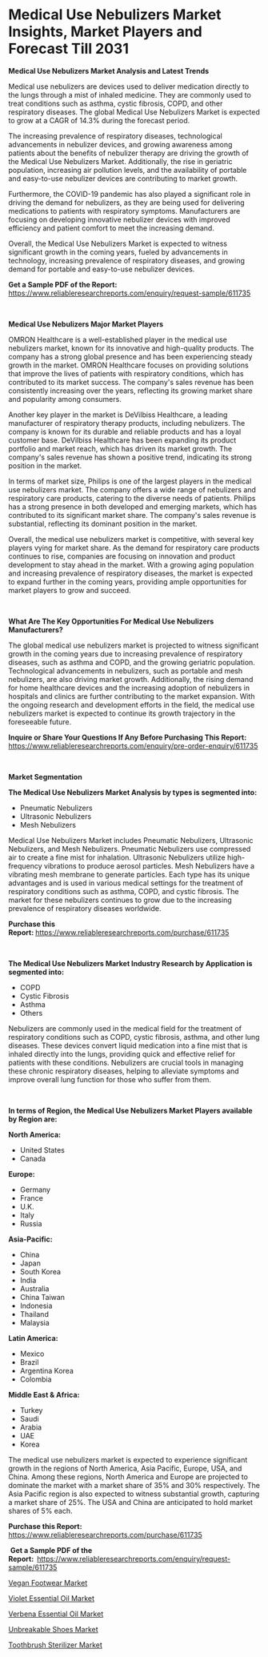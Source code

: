 <p><h1>Medical Use Nebulizers Market Insights, Market Players and Forecast Till 2031</h1></p><p><strong>Medical Use Nebulizers Market Analysis and Latest Trends</strong></p>
<p><p>Medical use nebulizers are devices used to deliver medication directly to the lungs through a mist of inhaled medicine. They are commonly used to treat conditions such as asthma, cystic fibrosis, COPD, and other respiratory diseases. The global Medical Use Nebulizers Market is expected to grow at a CAGR of 14.3% during the forecast period.</p><p>The increasing prevalence of respiratory diseases, technological advancements in nebulizer devices, and growing awareness among patients about the benefits of nebulizer therapy are driving the growth of the Medical Use Nebulizers Market. Additionally, the rise in geriatric population, increasing air pollution levels, and the availability of portable and easy-to-use nebulizer devices are contributing to market growth.</p><p>Furthermore, the COVID-19 pandemic has also played a significant role in driving the demand for nebulizers, as they are being used for delivering medications to patients with respiratory symptoms. Manufacturers are focusing on developing innovative nebulizer devices with improved efficiency and patient comfort to meet the increasing demand.</p><p>Overall, the Medical Use Nebulizers Market is expected to witness significant growth in the coming years, fueled by advancements in technology, increasing prevalence of respiratory diseases, and growing demand for portable and easy-to-use nebulizer devices.</p></p>
<p><strong>Get a Sample PDF of the Report:&nbsp;</strong> <a href="https://www.reliableresearchreports.com/enquiry/request-sample/611735">https://www.reliableresearchreports.com/enquiry/request-sample/611735</a></p>
<p>&nbsp;</p>
<p><strong>Medical Use Nebulizers Major Market Players</strong></p>
<p><p>OMRON Healthcare is a well-established player in the medical use nebulizers market, known for its innovative and high-quality products. The company has a strong global presence and has been experiencing steady growth in the market. OMRON Healthcare focuses on providing solutions that improve the lives of patients with respiratory conditions, which has contributed to its market success. The company's sales revenue has been consistently increasing over the years, reflecting its growing market share and popularity among consumers.</p><p>Another key player in the market is DeVilbiss Healthcare, a leading manufacturer of respiratory therapy products, including nebulizers. The company is known for its durable and reliable products and has a loyal customer base. DeVilbiss Healthcare has been expanding its product portfolio and market reach, which has driven its market growth. The company's sales revenue has shown a positive trend, indicating its strong position in the market.</p><p>In terms of market size, Philips is one of the largest players in the medical use nebulizers market. The company offers a wide range of nebulizers and respiratory care products, catering to the diverse needs of patients. Philips has a strong presence in both developed and emerging markets, which has contributed to its significant market share. The company's sales revenue is substantial, reflecting its dominant position in the market.</p><p>Overall, the medical use nebulizers market is competitive, with several key players vying for market share. As the demand for respiratory care products continues to rise, companies are focusing on innovation and product development to stay ahead in the market. With a growing aging population and increasing prevalence of respiratory diseases, the market is expected to expand further in the coming years, providing ample opportunities for market players to grow and succeed.</p></p>
<p>&nbsp;</p>
<p><strong>What Are The Key Opportunities For Medical Use Nebulizers Manufacturers?</strong></p>
<p><p>The global medical use nebulizers market is projected to witness significant growth in the coming years due to increasing prevalence of respiratory diseases, such as asthma and COPD, and the growing geriatric population. Technological advancements in nebulizers, such as portable and mesh nebulizers, are also driving market growth. Additionally, the rising demand for home healthcare devices and the increasing adoption of nebulizers in hospitals and clinics are further contributing to the market expansion. With the ongoing research and development efforts in the field, the medical use nebulizers market is expected to continue its growth trajectory in the foreseeable future.</p></p>
<p><strong>Inquire or Share Your Questions If Any Before Purchasing This Report:</strong> <a href="https://www.reliableresearchreports.com/enquiry/pre-order-enquiry/611735">https://www.reliableresearchreports.com/enquiry/pre-order-enquiry/611735</a></p>
<p>&nbsp;</p>
<p><strong>Market Segmentation</strong></p>
<p><strong>The Medical Use Nebulizers Market Analysis by types is segmented into:</strong></p>
<p><ul><li>Pneumatic Nebulizers</li><li>Ultrasonic Nebulizers</li><li>Mesh Nebulizers</li></ul></p>
<p><p>Medical Use Nebulizers Market includes Pneumatic Nebulizers, Ultrasonic Nebulizers, and Mesh Nebulizers. Pneumatic Nebulizers use compressed air to create a fine mist for inhalation. Ultrasonic Nebulizers utilize high-frequency vibrations to produce aerosol particles. Mesh Nebulizers have a vibrating mesh membrane to generate particles. Each type has its unique advantages and is used in various medical settings for the treatment of respiratory conditions such as asthma, COPD, and cystic fibrosis. The market for these nebulizers continues to grow due to the increasing prevalence of respiratory diseases worldwide.</p></p>
<p><strong>Purchase this Report:&nbsp;</strong><a href="https://www.reliableresearchreports.com/purchase/611735">https://www.reliableresearchreports.com/purchase/611735</a></p>
<p>&nbsp;</p>
<p><strong>The Medical Use Nebulizers Market Industry Research by Application is segmented into:</strong></p>
<p><ul><li>COPD</li><li>Cystic Fibrosis</li><li>Asthma</li><li>Others</li></ul></p>
<p><p>Nebulizers are commonly used in the medical field for the treatment of respiratory conditions such as COPD, cystic fibrosis, asthma, and other lung diseases. These devices convert liquid medication into a fine mist that is inhaled directly into the lungs, providing quick and effective relief for patients with these conditions. Nebulizers are crucial tools in managing these chronic respiratory diseases, helping to alleviate symptoms and improve overall lung function for those who suffer from them.</p></p>
<p>&nbsp;</p>
<p><strong>In terms of Region, the Medical Use Nebulizers Market Players available by Region are:</strong></p>
<p>
    <p> <strong> North America: </strong>
        <ul>
            <li>United States</li>
            <li>Canada</li>
        </ul>
        </p> 
    <p> <strong> Europe: </strong>
        <ul>
            <li>Germany</li>
            <li>France</li>
            <li>U.K.</li>
            <li>Italy</li>
            <li>Russia</li>
        </ul>
        </p> 
    <p> <strong> Asia-Pacific: </strong>
        <ul>
            <li>China</li>
            <li>Japan</li>
            <li>South Korea</li>
            <li>India</li>
            <li>Australia</li>
            <li>China Taiwan</li>
            <li>Indonesia</li>
            <li>Thailand</li>
            <li>Malaysia</li>
        </ul>
        </p> 
    <p> <strong> Latin America: </strong>
        <ul>
            <li>Mexico</li>
            <li>Brazil</li>
            <li>Argentina Korea</li>
            <li>Colombia</li>
        </ul>
        </p> 
    <p> <strong> Middle East & Africa: </strong>
        <ul>
            <li>Turkey</li>
            <li>Saudi</li>
            <li>Arabia</li>
            <li>UAE</li>
            <li>Korea</li>
        </ul>
    </p>
    </p>
<p><p>The medical use nebulizers market is expected to experience significant growth in the regions of North America, Asia Pacific, Europe, USA, and China. Among these regions, North America and Europe are projected to dominate the market with a market share of 35% and 30% respectively. The Asia Pacific region is also expected to witness substantial growth, capturing a market share of 25%. The USA and China are anticipated to hold market shares of 5% each.</p></p>
<p><strong>Purchase this Report: </strong><a href="https://www.reliableresearchreports.com/purchase/611735">https://www.reliableresearchreports.com/purchase/611735</a></p>
<p>&nbsp;<strong>Get a Sample PDF of the Report:&nbsp;&nbsp;</strong><a href="https://www.reliableresearchreports.com/enquiry/request-sample/611735">https://www.reliableresearchreports.com/enquiry/request-sample/611735</a></p>
<p><strong></strong></p>
<p><p><a href="https://medium.com/@laurenglover76/vegan-footwear-market-insights-into-market-cagr-market-trends-and-growth-strategies-1d7ce00c21f2">Vegan Footwear Market</a></p><p><a href="https://medium.com/@laurenglover76/violet-essential-oil-market-size-reveals-the-best-marketing-channels-in-global-industry-6119d96f2d31">Violet Essential Oil Market</a></p><p><a href="https://medium.com/@laurenglover76/verbena-essential-oil-market-trends-forecast-and-competitive-analysis-to-2031-6117af24540e">Verbena Essential Oil Market</a></p><p><a href="https://medium.com/@laurenglover76/unbreakable-shoes-market-trends-forecast-and-competitive-analysis-to-2031-cf0aaeafc73f">Unbreakable Shoes Market</a></p><p><a href="https://medium.com/@laurenglover76/toothbrush-sterilizer-market-the-key-to-successful-business-strategy-forecast-till-2031-4cf1358c9c82">Toothbrush Sterilizer Market</a></p></p>